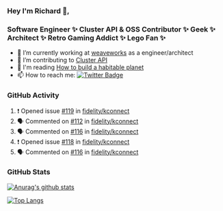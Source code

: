 ### Hey I'm Richard 👋, 

<h3 align="left">Software Engineer ✨ Cluster API & OSS Contributor ✨ Geek ✨ Architect ✨ Retro Gaming Addict ✨ Lego Fan ✨</h3>

- 🔭 I’m currently working at [weaveworks](https://github.com/weaveworks) as a engineer/architect
- 👯 I’m contributing to [Cluster API](https://github.com/kubernetes-sigs/cluster-api-provider-aws/pulls?q=is%3Aissue+is%3Apr+author%3Arichardcase+)
- 💬 I'm reading [How to build a habitable planet](https://www.amazon.co.uk/How-Build-Habitable-Planet-Humankind/dp/0691140065)
- 📫 How to reach me: [![Twitter Badge](https://img.shields.io/badge/-@fruit_case-00acee?style=flat&logo=Twitter&logoColor=white)](https://twitter.com/intent/follow?screen_name=fruit_case "Follow on Twitter")

### GitHub Activity 

<!--START_SECTION:activity-->
1. ❗️ Opened issue [#119](https://github.com/fidelity/kconnect/issues/119) in [fidelity/kconnect](https://github.com/fidelity/kconnect)
2. 🗣 Commented on [#112](https://github.com/fidelity/kconnect/issues/112) in [fidelity/kconnect](https://github.com/fidelity/kconnect)
3. 🗣 Commented on [#116](https://github.com/fidelity/kconnect/issues/116) in [fidelity/kconnect](https://github.com/fidelity/kconnect)
4. ❗️ Opened issue [#118](https://github.com/fidelity/kconnect/issues/118) in [fidelity/kconnect](https://github.com/fidelity/kconnect)
5. 🗣 Commented on [#116](https://github.com/fidelity/kconnect/issues/116) in [fidelity/kconnect](https://github.com/fidelity/kconnect)
<!--END_SECTION:activity-->

### GitHub Stats

[![Anurag's github stats](https://github-readme-stats.vercel.app/api?username=richardcase&count_private=true&show_icons=true)](https://github.com/anuraghazra/github-readme-stats)

[![Top Langs](https://github-readme-stats.vercel.app/api/top-langs/?username=richardcase&hide=html&layout=compact)](https://github.com/anuraghazra/github-readme-stats)
